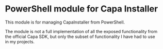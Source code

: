 # PowerShell module for Capa Installer #
This module is for managing CapaInstaller from PowerShell.

The module is not a full implementation of all the exposed functionality from the official Capa SDK, but only the subset of functionality I have had to use in my projects.

